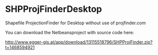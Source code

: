 # SHPProjFinderDesktop

Shapefile ProjectionFinder for Desktop without use of projfinder.com 

You can download the Netbeansproject with source code here:

http://www.egger-gis.at/app/download/13115518796/SHPProjFinder.zip?t=1468594921

